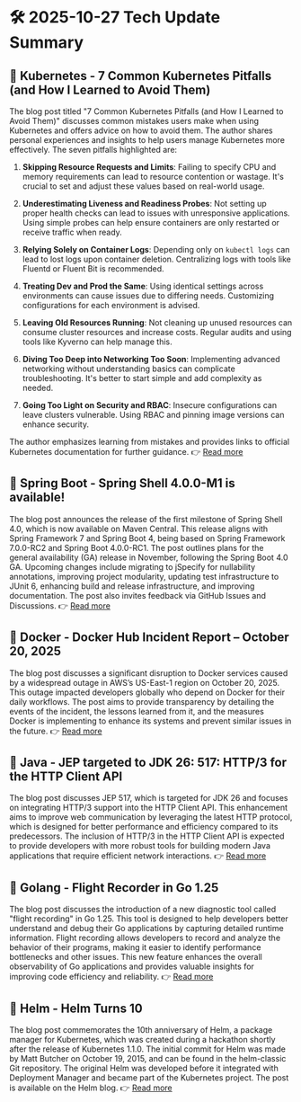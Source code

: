 # 🛠️ 2025-10-27 Tech Update Summary

## 🔹 Kubernetes - 7 Common Kubernetes Pitfalls (and How I Learned to Avoid Them)
The blog post titled "7 Common Kubernetes Pitfalls (and How I Learned to Avoid Them)" discusses common mistakes users make when using Kubernetes and offers advice on how to avoid them. The author shares personal experiences and insights to help users manage Kubernetes more effectively. The seven pitfalls highlighted are:

1. **Skipping Resource Requests and Limits**: Failing to specify CPU and memory requirements can lead to resource contention or wastage. It's crucial to set and adjust these values based on real-world usage.

2. **Underestimating Liveness and Readiness Probes**: Not setting up proper health checks can lead to issues with unresponsive applications. Using simple probes can help ensure containers are only restarted or receive traffic when ready.

3. **Relying Solely on Container Logs**: Depending only on `kubectl logs` can lead to lost logs upon container deletion. Centralizing logs with tools like Fluentd or Fluent Bit is recommended.

4. **Treating Dev and Prod the Same**: Using identical settings across environments can cause issues due to differing needs. Customizing configurations for each environment is advised.

5. **Leaving Old Resources Running**: Not cleaning up unused resources can consume cluster resources and increase costs. Regular audits and using tools like Kyverno can help manage this.

6. **Diving Too Deep into Networking Too Soon**: Implementing advanced networking without understanding basics can complicate troubleshooting. It's better to start simple and add complexity as needed.

7. **Going Too Light on Security and RBAC**: Insecure configurations can leave clusters vulnerable. Using RBAC and pinning image versions can enhance security.

The author emphasizes learning from mistakes and provides links to official Kubernetes documentation for further guidance.
👉 [Read more](https://kubernetes.io/blog/2025/10/20/seven-kubernetes-pitfalls-and-how-to-avoid/)

## 🔹 Spring Boot - Spring Shell 4.0.0-M1 is available!
The blog post announces the release of the first milestone of Spring Shell 4.0, which is now available on Maven Central. This release aligns with Spring Framework 7 and Spring Boot 4, being based on Spring Framework 7.0.0-RC2 and Spring Boot 4.0.0-RC1. The post outlines plans for the general availability (GA) release in November, following the Spring Boot 4.0 GA. Upcoming changes include migrating to jSpecify for nullability annotations, improving project modularity, updating test infrastructure to JUnit 6, enhancing build and release infrastructure, and improving documentation. The post also invites feedback via GitHub Issues and Discussions.
👉 [Read more](https://spring.io/blog/2025/10/24/spring-shell-4-0-0-m1-released)

## 🔹 Docker - Docker Hub Incident Report – October 20, 2025
The blog post discusses a significant disruption to Docker services caused by a widespread outage in AWS’s US-East-1 region on October 20, 2025. This outage impacted developers globally who depend on Docker for their daily workflows. The post aims to provide transparency by detailing the events of the incident, the lessons learned from it, and the measures Docker is implementing to enhance its systems and prevent similar issues in the future.
👉 [Read more](https://www.docker.com/blog/docker-hub-incident-report-october-20-2025/)

## 🔹 Java - JEP targeted to JDK 26: 517: HTTP/3 for the HTTP Client API
The blog post discusses JEP 517, which is targeted for JDK 26 and focuses on integrating HTTP/3 support into the HTTP Client API. This enhancement aims to improve web communication by leveraging the latest HTTP protocol, which is designed for better performance and efficiency compared to its predecessors. The inclusion of HTTP/3 in the HTTP Client API is expected to provide developers with more robust tools for building modern Java applications that require efficient network interactions.
👉 [Read more](https://inside.java/2025/10/26/jep517-target-jdk26/)

## 🔹 Golang - Flight Recorder in Go 1.25
The blog post discusses the introduction of a new diagnostic tool called "flight recording" in Go 1.25. This tool is designed to help developers better understand and debug their Go applications by capturing detailed runtime information. Flight recording allows developers to record and analyze the behavior of their programs, making it easier to identify performance bottlenecks and other issues. This new feature enhances the overall observability of Go applications and provides valuable insights for improving code efficiency and reliability.
👉 [Read more](https://go.dev/blog/flight-recorder)

## 🔹 Helm - Helm Turns 10
The blog post commemorates the 10th anniversary of Helm, a package manager for Kubernetes, which was created during a hackathon shortly after the release of Kubernetes 1.1.0. The initial commit for Helm was made by Matt Butcher on October 19, 2015, and can be found in the helm-classic Git repository. The original Helm was developed before it integrated with Deployment Manager and became part of the Kubernetes project. The post is available on the Helm blog.
👉 [Read more](https://helm.sh/blog/helm-turns-ten/)

